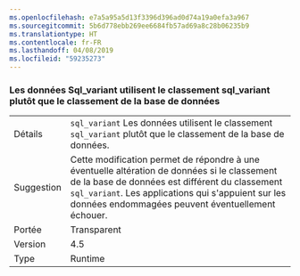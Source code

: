 ```yaml
---
ms.openlocfilehash: e7a5a95a5d13f3396d396ad0d74a19a0efa3a967
ms.sourcegitcommit: 5b6d778ebb269ee6684fb57ad69a8c28b06235b9
ms.translationtype: HT
ms.contentlocale: fr-FR
ms.lasthandoff: 04/08/2019
ms.locfileid: "59235273"
---
```

### <a name="sqlvariant-data-uses-sqlvariant-collation-rather-than-database-collation"></a>Les données Sql_variant utilisent le classement sql_variant plutôt que le classement de la base de données

|   |   |
|---|---|
|Détails|<code>sql_variant</code> Les données utilisent le classement <code>sql_variant</code> plutôt que le classement de la base de données.|
|Suggestion|Cette modification permet de répondre à une éventuelle altération de données si le classement de la base de données est différent du classement <code>sql_variant</code>. Les applications qui s'appuient sur les données endommagées peuvent éventuellement échouer.|
|Portée|Transparent|
|Version|4.5|
|Type|Runtime|
